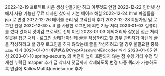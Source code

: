 2022-12-19
프로젝트 처음 생성
만들기만 하고 아무것도 안함
2022-12-22
인터넷 상에서 사용 가능한 무료 디자인 찾아서 기본 베이스 해결
2022-12-24
html 파일들을 jsp 로 변경
2022-12-26
테이블 분리 및 고객센터 추가
2022-12-28
회원가입 및 로그인 완성
2022-12-30
c:if 를 사용한 로그인에 의한 기능 처리
2023-01-02
컴퓨터를 껐다 켰더니 맛이감 프로젝트 전체 이전
2023-01-03
예외처리와 잘못된 접근 처리
잘못된 접근 처리 - 로그인 상태가 아닌데 글을 작성하려고 할 경우
관리자가 아닌데 글을 작성하려고 할 경우
로그인을 하지 않았는데 글을 작성하려고 할 경우
불필요한 중복 코드 제거
2023-01-04
비밀번호 BCryptPasswordEncoder 처리
2023-01-05
완성
2023-01-10
spring-security 의 버전이 높아 호환되지 않는 점 수정
기타 수정 및 개선
누락된 mapper 추가
글 삭제시 댓글까지 삭제되도록 변경
다중 쿼리가 가능하도록 연결에 &allowMultiQueries=true 추가